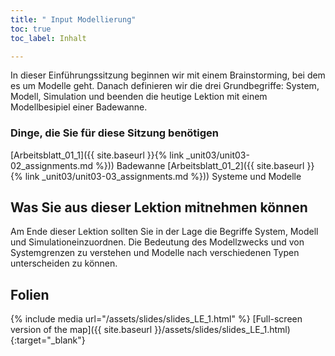 ```yaml
---
title: " Input Modellierung"
toc: true
toc_label: Inhalt

---
```


In dieser Einführungssitzung beginnen wir mit einem Brainstorming, bei dem es um Modelle geht. Danach definieren wir die drei Grundbegriffe: System, Modell, Simulation und beenden die heutige Lektion mit einem Modellbesipiel einer Badewanne.
<!--more-->

### Dinge, die Sie für diese Sitzung benötigen

 [Arbeitsblatt_01_1]({{ site.baseurl }}{% link _unit03/unit03-02_assignments.md %})) Badewanne
 [Arbeitsblatt_01_2]({{ site.baseurl }}{% link _unit03/unit03-03_assignments.md %})) Systeme und Modelle

## Was Sie aus dieser Lektion mitnehmen können
Am Ende dieser Lektion sollten Sie in der Lage die Begriffe System, Modell und Simulationeinzuordnen. Die Bedeutung des Modellzwecks und von Systemgrenzen zu verstehen und Modelle nach verschiedenen Typen unterscheiden zu können.



## Folien

{% include media url="/assets/slides/slides_LE_1.html" %}
[Full-screen version of the map]({{ site.baseurl }}/assets/slides/slides_LE_1.html){:target="_blank"}